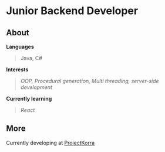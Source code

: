 # Junior Backend Developer

## About


**Languages**
> Java, C#


**Interests**
> *OOP, Procedural generation, Multi threading, server-side development*


**Currently learning**
> *React*

## More
Currently developing at [ProjectKorra](https://github.com/ProjectKorra/ProjectKorra/)
